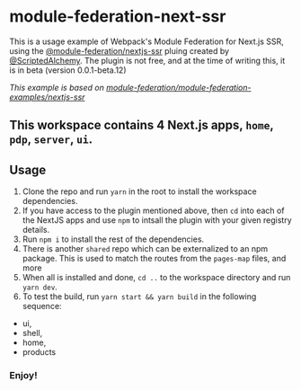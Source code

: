 # module-federation-next-ssr

This is a usage example of Webpack's Module Federation for Next.js SSR, using the <a href="https://app.privjs.com/buy/packageDetail?pkg=@module-federation/nextjs-ssr">@module-federation/nextjs-ssr</a> pluing created by <a href="https://github.com/ScriptedAlchemy">@ScriptedAlchemy</a>.
The plugin is not free, and at the time of writing this, it is in beta (version 0.0.1-beta.12)

*This example is based on <a href="https://github.com/module-federation/module-federation-examples/tree/master/nextjs-ssr">module-federation/module-federation-examples/nextjs-ssr</a>*

## This workspace contains 4 Next.js apps, `home`, `pdp`, `server`, `ui`.

## Usage

1. Clone the repo and run `yarn` in the root to install the workspace dependencies.
2. If you have access to the plugin mentioned above, then `cd` into each of the NextJS apps and use `npm` to intsall the plugin with your given registry details.
3. Run `npm i` to install the rest of the dependencies.
4. There is another `shared` repo which can be externalized to an npm package. This is used to match the routes from the `pages-map` files, and more
5. When all is installed and done, `cd ..` to the workspace directory and run `yarn dev`.
6. To test the build, run `yarn start && yarn build` in the following sequence:
  - ui,
  - shell,
  - home,
  - products

### Enjoy!
